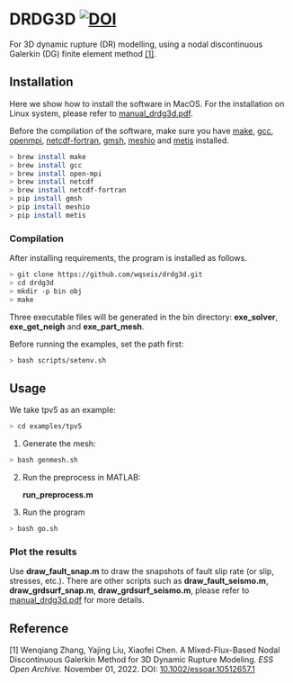 ﻿# DRDG3D [![DOI](https://zenodo.org/badge/593392070.svg)](https://zenodo.org/badge/latestdoi/593392070)

For 3D dynamic rupture (DR) modelling, using a nodal discontinuous Galerkin (DG) finite element method [[1]](#1).

## Installation

Here we show how to install the software in MacOS. For the installation on Linux system, please refer to [manual_drdg3d.pdf](https://github.com/wqseis/drdg3d/blob/main/doc/manual_drdg3d.pdf).

Before the compilation of the software, make sure you have [make](https://www.gnu.org/software/make/), [gcc](https://gcc.gnu.org/), [openmpi](https://www.open-mpi.org/), [netcdf-fortran](https://docs.unidata.ucar.edu/netcdf-fortran/current/), [gmsh](https://gmsh.info/), [meshio](https://pypi.org/project/meshio/) and [metis](http://glaros.dtc.umn.edu/gkhome/metis/metis/overview) installed.

 ```bash
> brew install make
> brew install gcc
> brew install open-mpi
> brew install netcdf
> brew install netcdf-fortran
> pip install gmsh
> pip install meshio
> pip install metis
```

### Compilation

After installing requirements, the program is installed as follows.

```bash
> git clone https://github.com/wqseis/drdg3d.git
> cd drdg3d
> mkdir -p bin obj
> make
```

Three executable files will be generated in the bin  directory: **exe_solver**, **exe_get_neigh** and **exe_part_mesh**.

Before running the examples, set the path first:
```bash
> bash scripts/setenv.sh
```

## Usage

We take tpv5 as an example:

```bash
> cd examples/tpv5
```
1. Generate the mesh:

```bash
> bash genmesh.sh
```

2. Run the preprocess in MATLAB:

    **run_preprocess.m**

3. Run the program
```bash
> bash go.sh
```

### Plot the results

Use **draw_fault_snap.m** to draw the snapshots of fault slip rate (or slip, stresses, etc.). There are other scripts such as **draw_fault_seismo.m**, **draw_grdsurf_snap.m**, **draw_grdsurf_seismo.m**, please refer to [manual_drdg3d.pdf](https://github.com/wqseis/drdg3d/blob/main/doc/manual_drdg3d.pdf) for more details.

## Reference

<a id="1">[1]</a> Wenqiang Zhang, Yajing Liu, Xiaofei Chen. A Mixed-Flux-Based Nodal Discontinuous Galerkin Method for 3D Dynamic Rupture Modeling. *_ESS Open Archive_.* November 01, 2022. DOI: [10.1002/essoar.10512657.1](https://www.doi.org/10.1002/essoar.10512657.1)

